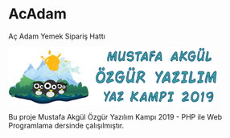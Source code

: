 # AcAdam
Aç Adam Yemek Sipariş Hattı

![Logo](logo.png)

Bu proje Mustafa Akgül Özgür Yazılım Kampı 2019 - PHP ile Web Programlama dersinde çalışılmıştır.
